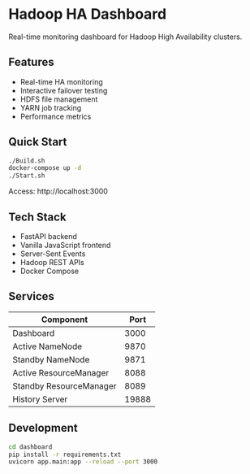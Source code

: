 # Hadoop HA Dashboard

Real-time monitoring dashboard for Hadoop High Availability clusters.

## Features

- Real-time HA monitoring
- Interactive failover testing
- HDFS file management
- YARN job tracking
- Performance metrics

## Quick Start

```bash
./Build.sh
docker-compose up -d
./Start.sh
```

Access: http://localhost:3000

## Tech Stack

- FastAPI backend
- Vanilla JavaScript frontend
- Server-Sent Events
- Hadoop REST APIs
- Docker Compose

## Services

| Component | Port |
|-----------|------|
| Dashboard | 3000 |
| Active NameNode | 9870 |
| Standby NameNode | 9871 |
| Active ResourceManager | 8088 |
| Standby ResourceManager | 8089 |
| History Server | 19888 |

## Development

```bash
cd dashboard
pip install -r requirements.txt
uvicorn app.main:app --reload --port 3000
```